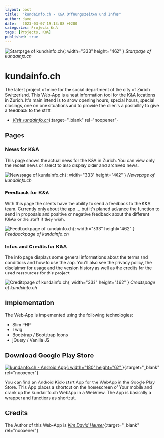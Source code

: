 ```yaml
---
layout: post
title:  "kundainfo.ch - K&A Öffnungszeiten und Infos"
author: dave
date:   2023-03-07 19:13:08 +0200
categories: Projects KnA
tags: [Projects, KnA]
published: true
---
```


![Startpage of kundainfo.ch](../../assets/img/projects/kundainfo.ch/kundainfo.ch-MainSite-2023-03-27-01.png){: width="333" height="462" }
_Startpage of kundainfo.ch_

# kundainfo.ch
The latest project of mine for the social department of the city of Zurich Switzerland. This Web-App is a neat information tool for the K&A locations in Zurich. It's main intend is to show opening hours, special hours, special closings, one on one situations and to provide the clients a posibillity to give a feedback to the staff.
- [_Visit kundainfo.ch_](https://kundainfo.ch){:target="_blank" rel="noopener"}

## Pages
### News for K&A
This page shows the actual news for the K&A in Zurich. You can view only the recent news or select to also display older and archived news.

![Newspage of kundainfo.ch](../../assets/img/projects/kundainfo.ch/kundainfo.ch-NewsPage-2023-03-27-02.png){: width="333" height="462" }
_Newspage of kundainfo.ch_

### Feedback for K&A
With this page the clients have the ability to send a feedback to the K&A team. Currently only about the app ... but it's planed advance the function to send in proposals and positive or negative feedback about the different K&As or the staff if they wish.

![Feedbackpage of kundainfo.ch](../../assets/img/projects/kundainfo.ch/kundainfo.ch-FeedbackPage-2023-03-27-01.png){: width="333" height="462" }
_Feedbackpage of kundainfo.ch_

### Infos and Credits for K&A
The info page displays some general informations about the terms and conditions and how to use the app. You'll also see the privacy policy, the disclaimer for usage and the version history as well as the credits for the used ressources for this project.

![Creditspage of kundainfo.ch](../../assets/img/projects/kundainfo.ch/kundainfo.ch-CreditsPage-2023-03-27-01.png){: width="333" height="462" }
_Creditspage of kundainfo.ch_

## Implementation
The Web-App is implemented using the following technologies:
- Slim PHP
- Twig 
- Bootstrap / Bootstrap Icons
- jQuery / Vanilla JS

## Download Google Play Store
[![kundainfo.ch - Android App](../..//assets/img/Get_it_on_Google_play_180x62px.png){: width="180" height="62" }](https://play.google.com/store/apps/details?id=ch.kundainfo.cordova.kickstartwebsite){:target="_blank" rel="noopener"}

You can find an Android Kick-start App for the WebApp in the Google Play Store. This App places a shortcut on the homescreen of Your mobile and crank up the kundainfo.ch WebApp in a WebView. The App is basically a wrapper and functions as shortcut.

## Credits
The Author of this Web-App is [_Kim David Hauser_](https://kimhauser.ch){:target="_blank" rel="noopener"}
